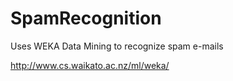 # SpamRecognition
Uses WEKA Data Mining to recognize spam e-mails

http://www.cs.waikato.ac.nz/ml/weka/
